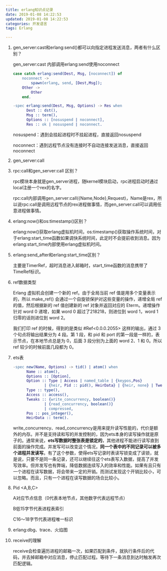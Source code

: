 ```yaml
---
title: erlang知识点记录
date: 2019-01-08 14:22:53
updated: 2019-01-08 14:22:53
categories: 开发语言
tags: Erlang

---
```


1. gen_server:cast和erlang:send()都可以向指定进程发送消息，两者有什么区别？

   gen_server:cast 内部调用erlang:send使用noconnect

   ```erlang
   case catch erlang:send(Dest, Msg, [noconnect]) of
       noconnect ->
           spawn(erlang, send, [Dest,Msg]);
       Other ->
           Other
       end.
   ```

   ```erlang
   -spec erlang:send(Dest, Msg, Options) -> Res when
         Dest :: dst(),
         Msg :: term(),
         Options :: [nosuspend | noconnect],
         Res :: ok | nosuspend | noconnect.
   ```

   nosuspend：遇到会挂起进程时不挂起进程，直接返回nosuspend

   noconnect：遇到远程节点没有连接时不自动连接发送消息，直接返回noconnect

<!--more-->

2. gen_server:call

3. rpc:call和gen_server:call 区别？

   rpc模块本身就是gen_server进程，随kernel模块启动，rpc进程启动时通过local注册一个rex的名字。

   rpc:call内部调用gen_server:call({Name,Node},Request)，Name是rex，所以说rpc:call是调用远程节点的rex进程做事情，而gen_server:call可以调用任意进程做事情。

4. erlang:now()和os:timestamp()区别？

   erlang:now()获取erlang虚拟机时间，os:timestamp()获取操作系统时间，对于erlang:start_time函数如果调快系统时间，此定时不会提前收到消息。因为erlang:start_time内部使用erlang虚拟机时间。

5. erlang:send_after和erlang:start_time区别？

   主要是TimerRef，超时消息进入邮箱时，start_time函数的消息携带了TimeRef标识。

6. ref数据类型

   Erlang 虚拟机会创建一个新的 ref。由于全局当前 ref 值是用多个变量表示的，所以 make_ref() 会通过一个自旋锁保护对这些变量的操作，递增全局 ref 的值，然后根据新的 ref 值创建新的 ref 对象并返回对应的 Eterm。递增操作针对 word 0 递增，如果 word 0 超过了218218，则进位到 word 1，word 1 归零的话则进位到 word 2。

   我们打印 ref 的时候，得到的是类似 #Ref<0.0.0.2055> 这样的输出，通过 3 个句点将输出结果分为 4 段。第 1 段，和 pid 和 port 的第一段是一样的，表示节点，在本地节点总是为 0，后面 3 段分别为上面的 word 2、1 和 0。所以 ref 较少的时候前面几段都为 0。

7. ets表

   ```erlang
   -spec new(Name, Options) -> tid() | atom() when
         Name :: atom(),
         Options :: [Option],
         Option :: Type | Access | named_table | {keypos,Pos}
                 | {heir, Pid :: pid(), HeirData} | {heir, none} | Tweaks,
         Type :: type(),
         Access :: access(),
         Tweaks :: {write_concurrency, boolean()}
                 | {read_concurrency, boolean()}
                 | compressed,
         Pos :: pos_integer(),
         HeirData :: term().
   ```

   write_concurrency、read_concurrency是用来提升读写性能的，代价是额外的内存。并不是支持读和写的并发控制的，因为ets本身的读写操作就是原子的。通常来说，**ets写数据时整张表是锁定的**，其他进程不能进行读写直到前面的操作完成。并发写可以改变这个情况，**同一个表中的不同记录可以被多个进程并发读写**。有了这个参数，使得ets写记录时表读写锁变成了读锁，就是说，只要不是同一条记录，还可以继续往这个ets表写入数据，提高了并发写效率。但并发写也有弊端，降低数据连续写入的效率和性能。如果有且只有一个进程在读写数据，将会带来一定的开销。而测试发现这个开销比较小，可以忽略。而且，只有一个进程在读写数据的场合比较小。

8. Pid <A,B,C>

   A对应节点信息（0代表本地节点，其他数字代表远程节点）

   B低15字节代表进程表索引

   C16～18字节代表进程唯一标识

9. erlang:dbg、trace、火焰图

10. receive的理解

    receive会检查遍历进程的邮箱一次，如果匹配到条件，就执行条件后的代码，并去掉邮箱中对应消息，停止匹配过程。等待下一条消息到达时触发再次匹配逻辑。
